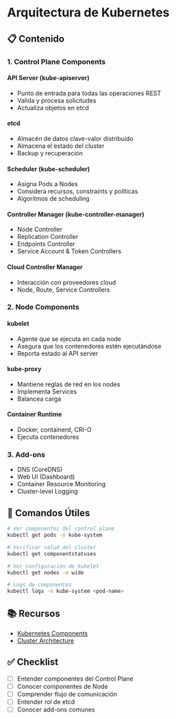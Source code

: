 # Arquitectura de Kubernetes

## 📋 Contenido

### 1. Control Plane Components

#### API Server (kube-apiserver)
- Punto de entrada para todas las operaciones REST
- Valida y procesa solicitudes
- Actualiza objetos en etcd

#### etcd
- Almacén de datos clave-valor distribuido
- Almacena el estado del cluster
- Backup y recuperación

#### Scheduler (kube-scheduler)
- Asigna Pods a Nodes
- Considera recursos, constraints y políticas
- Algoritmos de scheduling

#### Controller Manager (kube-controller-manager)
- Node Controller
- Replication Controller
- Endpoints Controller
- Service Account & Token Controllers

#### Cloud Controller Manager
- Interacción con proveedores cloud
- Node, Route, Service Controllers

### 2. Node Components

#### kubelet
- Agente que se ejecuta en cada node
- Asegura que los contenedores estén ejecutándose
- Reporta estado al API server

#### kube-proxy
- Mantiene reglas de red en los nodes
- Implementa Services
- Balancea carga

#### Container Runtime
- Docker, containerd, CRI-O
- Ejecuta contenedores

### 3. Add-ons

- DNS (CoreDNS)
- Web UI (Dashboard)
- Container Resource Monitoring
- Cluster-level Logging

## 🎯 Comandos Útiles

```bash
# Ver componentes del control plane
kubectl get pods -n kube-system

# Verificar salud del cluster
kubectl get componentstatuses

# Ver configuración de kubelet
kubectl get nodes -o wide

# Logs de componentes
kubectl logs -n kube-system <pod-name>
```

## 📚 Recursos

- [Kubernetes Components](https://kubernetes.io/docs/concepts/overview/components/)
- [Cluster Architecture](https://kubernetes.io/docs/concepts/architecture/)

## ✅ Checklist

- [ ] Entender componentes del Control Plane
- [ ] Conocer componentes de Node
- [ ] Comprender flujo de comunicación
- [ ] Entender rol de etcd
- [ ] Conocer add-ons comunes
